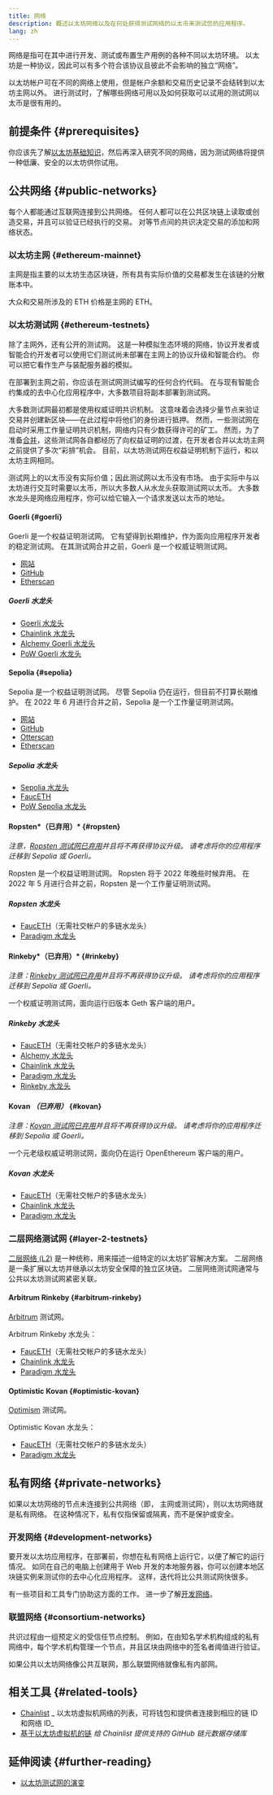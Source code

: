 ```yaml
---
title: 网络
description: 概述以太坊网络以及在何处获得测试网络的以太币来测试您的应用程序。
lang: zh
---
```


网络是指可在其中进行开发、测试或布置生产用例的各种不同以太坊环境。 以太坊是一种协议，因此可以有多个符合该协议且彼此不会影响的独立“网络”。

以太坊帐户可在不同的网络上使用，但是帐户余额和交易历史记录不会结转到以太坊主网以外。 进行测试时，了解哪些网络可用以及如何获取可以试用的测试网以太币是很有用的。

## 前提条件 {#prerequisites}

你应该先了解[以太坊基础知识](/developers/docs/intro-to-ethereum/)，然后再深入研究不同的网络，因为测试网络将提供一种低廉、安全的以太坊供你试用。

## 公共网络 {#public-networks}

每个人都能通过互联网连接到公共网络。 任何人都可以在公共区块链上读取或创造交易，并且可以验证已经执行的交易。 对等节点间的共识决定交易的添加和网络状态。

### 以太坊主网 {#ethereum-mainnet}

主网是指主要的以太坊生态区块链，所有具有实际价值的交易都发生在该链的分散账本中。

大众和交易所涉及的 ETH 价格是主网的 ETH。

### 以太坊测试网 {#ethereum-testnets}

除了主网外，还有公开的测试网。 这是一种模拟生态环境的网络，协议开发者或智能合约开发者可以使用它们测试尚未部署在主网上的协议升级和智能合约。 你可以把它看作生产与装配服务器的模拟。

在部署到主网之前，你应该在测试网测试编写的任何合约代码。 在与现有智能合约集成的去中心化应用程序中，大多数项目将副本部署到测试网。

大多数测试网最初都是使用权威证明共识机制。 这意味着会选择少量节点来验证交易并创建新区块——在此过程中将他们的身份进行抵押。 然而，一些测试网在启动时采用工作量证明共识机制，网络内只有少数获得许可的矿工。 然而，为了准备[合并](/upgrades/merge)，这些测试网各自都经历了向权益证明的过渡，在开发者合并以太坊主网之前提供了多次“彩排”机会。 目前，以太坊测试网在权益证明机制下运行，和以太坊主网相同。

测试网上的以太币没有实际价值；因此测试网以太币没有市场。 由于实际中与以太坊进行交互时需要以太币，所以大多数人从水龙头获取测试网以太币。 大多数水龙头是网络应用程序，你可以给它输入一个请求发送以太币的地址。

#### Goerli {#goerli}

Goerli 是一个权益证明测试网。 它有望得到长期维护，作为面向应用程序开发者的稳定测试网。 在其测试网合并之前，Goerli 是一个权威证明测试网。

- [网站](https://goerli.net/)
- [GitHub](https://github.com/goerli/testnet)
- [Etherscan](https://goerli.etherscan.io)

##### Goerli 水龙头

- [Goerli 水龙头](https://faucet.goerli.mudit.blog/)
- [Chainlink 水龙头](https://faucets.chain.link/)
- [Alchemy Goerli 水龙头](https://goerlifaucet.com/)
- [PoW Goerli 水龙头](https://goerli-faucet.pk910.de/)

#### Sepolia {#sepolia}

Sepolia 是一个权益证明测试网。 尽管 Sepolia 仍在运行，但目前不打算长期维护。 在 2022 年 6 月进行合并之前，Sepolia 是一个工作量证明测试网。

- [网站](https://sepolia.dev/)
- [GitHub](https://github.com/goerli/sepolia)
- [Otterscan](https://sepolia.otterscan.io/)
- [Etherscan](https://sepolia.etherscan.io)

##### Sepolia 水龙头

- [Sepolia 水龙头](https://faucet.sepolia.dev/)
- [FaucETH](https://fauceth.komputing.org)
- [PoW Sepolia 水龙头](https://sepolia-faucet.pk910.de/)

#### Ropsten*（已弃用）* {#ropsten}

_注意，[Ropsten 测试网已弃用](https://github.com/ethereum/pm/issues/460)并且将不再获得协议升级。 请考虑将你的应用程序迁移到 Sepolia 或 Goerli。_

Ropsten 是一个权益证明测试网。 Ropsten 将于 2022 年晚些时候弃用。 在 2022 年 5 月进行合并之前，Ropsten 是一个工作量证明测试网。

##### Ropsten 水龙头

- [FaucETH](https://fauceth.komputing.org)（无需社交帐户的多链水龙头）
- [Paradigm 水龙头](https://faucet.paradigm.xyz/)

#### Rinkeby*（已弃用）* {#rinkeby}

_注意：[Rinkeby 测试网已弃用](https://github.com/ethereum/pm/issues/460)并且将不再获得协议升级。 请考虑将你的应用程序迁移到 Sepolia 或 Goerli。_

一个权威证明测试网，面向运行旧版本 Geth 客户端的用户。

##### Rinkeby 水龙头

- [FaucETH](https://fauceth.komputing.org)（无需社交帐户的多链水龙头）
- [Alchemy 水龙头](https://RinkebyFaucet.com)
- [Chainlink 水龙头](https://faucets.chain.link/)
- [Paradigm 水龙头](https://faucet.paradigm.xyz/)
- [Rinkeby 水龙头](https://faucet.rinkeby.io/)

#### Kovan _（已弃用）_ {#kovan}

_注意：[Kovan 测试网已弃用](https://github.com/ethereum/pm/issues/460)并且将不再获得协议升级。 请考虑将你的应用程序迁移到 Sepolia 或 Goerli。_

一个元老级权威证明测试网，面向仍在运行 OpenEthereum 客户端的用户。

##### Kovan 水龙头

- [FaucETH](https://fauceth.komputing.org)（无需社交帐户的多链水龙头）
- [Chainlink 水龙头](https://faucets.chain.link/)
- [Paradigm 水龙头](https://faucet.paradigm.xyz/)

### 二层网络测试网 {#layer-2-testnets}

[二层网络 (L2)](/layer-2/) 是一种统称，用来描述一组特定的以太坊扩容解决方案。 二层网络是一条扩展以太坊并继承以太坊安全保障的独立区块链。 二层网络测试网通常与公共以太坊测试网紧密关联。

#### Arbitrum Rinkeby {#arbitrum-rinkeby}

[Arbitrum](https://arbitrum.io/) 测试网。

Arbitrum Rinkeby 水龙头：

- [FaucETH](https://fauceth.komputing.org)（无需社交帐户的多链水龙头）
- [Chainlink 水龙头](https://faucets.chain.link/)
- [Paradigm 水龙头](https://faucet.paradigm.xyz/)

#### Optimistic Kovan {#optimistic-kovan}

[Optimism](https://www.optimism.io/) 测试网。

Optimistic Kovan 水龙头：

- [FaucETH](https://fauceth.komputing.org)（无需社交帐户的多链水龙头）
- [Paradigm 水龙头](https://faucet.paradigm.xyz/)

## 私有网络 {#private-networks}

如果以太坊网络的节点未连接到公共网络（即， 主网或测试网），则以太坊网络就是私有网络。 在这种情况下，私有仅指保留或隔离，而不是保护或安全。

### 开发网络 {#development-networks}

要开发以太坊应用程序，在部署前，你想在私有网络上运行它，以便了解它的运行情况。 如同在自己的电脑上创建用于 Web 开发的本地服务器，你可以创建本地区块链实例来测试你的去中心化应用程序。 这样，迭代将比公共测试网快很多。

有一些项目和工具专门协助这方面的工作。 进一步了解[开发网络](/developers/docs/development-networks/)。

### 联盟网络 {#consortium-networks}

共识过程由一组预定义的受信任节点控制。 例如，在由知名学术机构组成的私有网络中，每个学术机构管理一个节点，并且区块由网络中的签名者阈值进行验证。

如果公共以太坊网络像公共互联网，那么联盟网络就像私有内部网。

## 相关工具 {#related-tools}

- [Chainlist](https://chainlist.org/) _ 以太坊虚拟机网络的列表，可将钱包和提供者连接到相应的链 ID 和网络 ID_
- [基于以太坊虚拟机的链](https://github.com/ethereum-lists/chains) _给 Chainlist 提供支持的 GitHub 链元数据存储库_

## 延伸阅读 {#further-reading}

- [以太坊测试网的演变](https://etherworld.co/2022/08/19/the-evolution-of-ethereum-testnet/)
